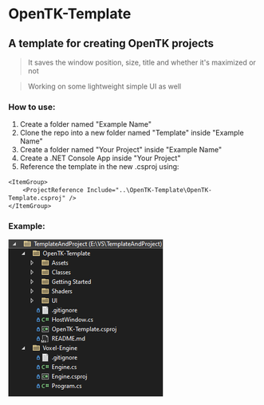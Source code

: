 # OpenTK-Template
## A template for creating OpenTK projects
> It saves the window position, size, title and whether it's maximized or not

> Working on some lightweight simple UI as well

### How to use:
1. Create a folder named "Example Name"
2. Clone the repo into a new folder named "Template" inside "Example Name"
3. Create a folder named "Your Project" inside "Example Name"
4. Create a .NET Console App inside "Your Project"
5. Reference the template in the new .csproj using:
```xaml
<ItemGroup>
    <ProjectReference Include="..\OpenTK-Template\OpenTK-Template.csproj" />
</ItemGroup>
```

### Example:
![Example](Assets/proj.png)

